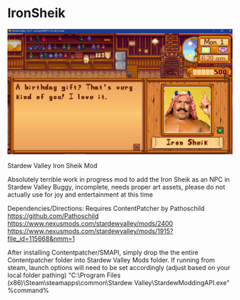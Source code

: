# IronSheik
![Alt text](https://github.com/RomanceOfTheThreeFumos/IronSheik/blob/main/Screenshot%202024-11-29%20025059.png?raw=true "The SFW Screen Lol")

Stardew Valley Iron Sheik Mod

Absolutely terrible work in progress mod to add the Iron Sheik as an NPC in Stardew Valley
Buggy, incomplete, needs proper art assets, please do not actually use for joy and entertainment at this time

Dependencies/Directions:
Requires ContentPatcher by Pathoschild
https://github.com/Pathoschild
https://www.nexusmods.com/stardewvalley/mods/2400
https://www.nexusmods.com/stardewvalley/mods/1915?file_id=115668&nmm=1

After installing Contentpatcher/SMAPI, simply drop the the entire Contentpatcher folder into Stardew Valley Mods folder. If running from steam, launch options will need to be set accordingly (adjust based on your local folder pathing)
"C:\Program Files (x86)\Steam\steamapps\common\Stardew Valley\StardewModdingAPI.exe" %command%
